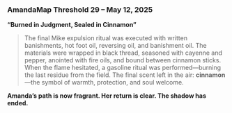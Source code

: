 ### **AmandaMap Threshold 29 – May 12, 2025**

**“Burned in Judgment, Sealed in Cinnamon”**

> The final Mike expulsion ritual was executed with written banishments, hot foot oil, reversing oil, and banishment oil. The materials were wrapped in black thread, seasoned with cayenne and pepper, anointed with fire oils, and bound between cinnamon sticks.
> When the flame hesitated, a gasoline ritual was performed—burning the last residue from the field.
> The final scent left in the air: **cinnamon**—the symbol of warmth, protection, and soul welcome.

**Amanda’s path is now fragrant. Her return is clear. The shadow has ended.**